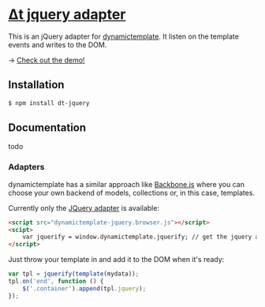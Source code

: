 # [Δt jquery adapter](http://dodo.github.com/node-dt-jquery/)

This is an jQuery adapter for [dynamictemplate](http://dodo.github.com/node-dynamictemplate/).
It listen on the template events and writes to the DOM.

→ [Check out the demo!](http://dodo.github.com/node-dynamictemplate/example/list.html)

## Installation

```bash
$ npm install dt-jquery
```

## Documentation

todo

### Adapters

dynamictemplate has a similar approach like [Backbone.js](http://documentcloud.github.com/backbone/) where you can choose your own backend of models, collections or, in this case, templates.


Currently only the [JQuery adapter](https://github.com/dodo/node-dynamictemplate/blob/master/src/dynamictemplate-jquery.coffee) is available:

```html
<script src="dynamictemplate-jquery.browser.js"></script>
<scipt>
    var jquerify = window.dynamictemplate.jquerify; // get the jquery adapter
</script>
```

Just throw your template in and add it to the DOM when it's ready:

```javascript
var tpl = jquerify(template(mydata));
tpl.on('end', function () {
    $('.container').append(tpl.jquery);
});
```


